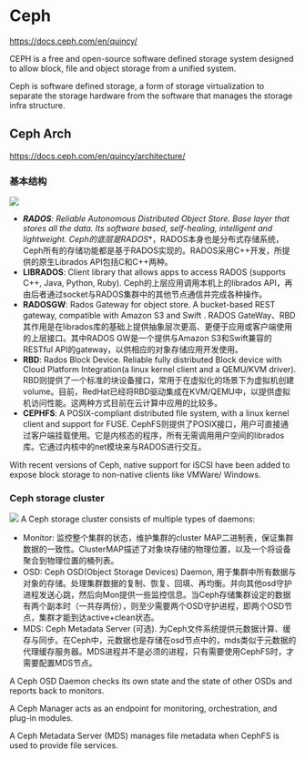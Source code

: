 # Ceph
https://docs.ceph.com/en/quincy/

CEPH is a free and open-source software defined storage system designed to allow block, file and object storage from a unified system.

Ceph is software defined storage, a form of storage virtualization to separate the storage hardware from the software that manages the storage infra structure.

## Ceph Arch
https://docs.ceph.com/en/quincy/architecture/
### 基本结构

![](image/ceph.png)

* ***RADOS**:  Reliable Autonomous Distributed Object Store. Base layer that stores all the data. Its software based, self-healing, intelligent and lightweight. Ceph的底层是**RADOS**，RADOS本身也是分布式存储系统，Ceph所有的存储功能都是基于RADOS实现的。RADOS采用C++开发，所提供的原生Librados API包括C和C++两种。
* **LIBRADOS**: Client library that allows apps to access RADOS (supports C++, Java, Python, Ruby). Ceph的上层应用调用本机上的librados API，再由后者通过socket与RADOS集群中的其他节点通信并完成各种操作。
* **RADOSGW**: Rados Gateway for object store.  A bucket-based REST gateway, compatible with Amazon S3 and Swift . RADOS GateWay、RBD其作用是在librados库的基础上提供抽象层次更高、更便于应用或客户端使用的上层接口。其中RADOS GW是一个提供与Amazon S3和Swift兼容的RESTful API的gateway，以供相应的对象存储应用开发使用。
* **RBD**: Rados Block Device. Reliable fully distributed Block device with Cloud Platform Integration(a linux kernel client and a QEMU/KVM driver). RBD则提供了一个标准的块设备接口，常用于在虚拟化的场景下为虚拟机创建volume。目前，RedHat已经将RBD驱动集成在KVM/QEMU中，以提供虚拟机访问性能。这两种方式目前在云计算中应用的比较多。
* **CEPHFS**: A POSIX-compliant distributed file system, with a linux kernel client and support for FUSE. CephFS则提供了POSIX接口，用户可直接通过客户端挂载使用。它是内核态的程序，所有无需调用用户空间的librados库。它通过内核中的net模块来与RADOS进行交互。



With recent versions of Ceph, native support for iSCSI have been added to expose block storage to non-native clients like VMWare/ Windows.

### Ceph storage cluster
![](https://pic1.zhimg.com/80/v2-0d79db0bc30af7216d14a63f43f353e0_1440w.webp)
A Ceph storage cluster consists of multiple types of daemons:
* Monitor: 监控整个集群的状态，维护集群的cluster MAP二进制表，保证集群数据的一致性。ClusterMAP描述了对象块存储的物理位置，以及一个将设备聚合到物理位置的桶列表。
* OSD: Ceph OSD(Object Storage Devices) Daemon, 用于集群中所有数据与对象的存储。处理集群数据的复制、恢复、回填、再均衡。并向其他osd守护进程发送心跳，然后向Mon提供一些监控信息。当Ceph存储集群设定的数据有两个副本时（一共存两份），则至少需要两个OSD守护进程，即两个OSD节点，集群才能到达active+clean状态。
* MDS:  Ceph Metadata Server (可选). 为Ceph文件系统提供元数据计算、缓存与同步。在Ceph中，元数据也是存储在osd节点中的，mds类似于元数据的代理缓存服务器。MDS进程并不是必须的进程，只有需要使用CephFS时，才需要配置MDS节点。

A Ceph OSD Daemon checks its own state and the state of other OSDs and reports back to monitors.

A Ceph Manager acts as an endpoint for monitoring, orchestration, and plug-in modules.

A Ceph Metadata Server (MDS) manages file metadata when CephFS is used to provide file services.